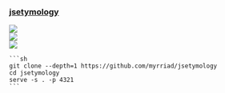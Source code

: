 ### [jsetymology](https://github.com/myrriad/jsetymology)

![](https://img.shields.io/github/license/myrriad/jsetymology)<br />
[![](https://img.shields.io/github/last-commit/scillidan/jsetymology/main?label=last%20commit%20(fork))](https://github.com/scillidan/jsetymology)<br />
![](https://img.shields.io/badge/Vercel-black?style=flat&logo=Vercel&logoColor=white)

````{tab} From source
```sh
git clone --depth=1 https://github.com/myrriad/jsetymology
cd jsetymology
serve -s . -p 4321
```
````